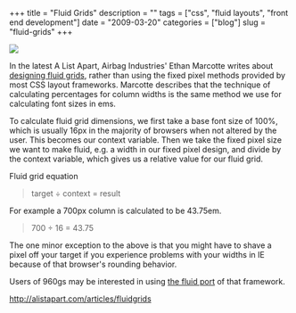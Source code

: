 +++
title = "Fluid Grids"
description = ""
tags = ["css", "fluid layouts", "front end development"]
date = "2009-03-20"
categories = ["blog"]
slug = "fluid-grids"
+++



  <div class="notebook-screenshot"><a href="http://alistapart.com/articles/fluidgrids"><img src="/media/bluga/wt49c3e04302ff6.jpg"/></a></div><p>In the latest A List Apart, Airbag Industries' Ethan Marcotte writes about <a href="http://alistapart.com/articles/fluidgrids">designing fluid grids</a>, rather than using the fixed pixel methods provided by most CSS layout frameworks. Marcotte describes that the technique of calculating percentages for column widths is the same method we use for calculating font sizes in ems. </p>
<p>To calculate fluid grid dimensions, we first take a base font size of 100%, which is usually 16px in the majority of browsers when not altered by the user. This becomes our context variable. Then we take the fixed pixel size we want to make fluid, e.g. a width in our fixed pixel design, and divide by the context variable, which gives us a relative value for our fluid grid.</p>
<p>Fluid grid equation</p>
<blockquote><p>target ÷ context = result</p></blockquote>
<p>For example a 700px column is calculated to be 43.75em.</p>
<blockquote><p>700 ÷ 16 = 43.75</p></blockquote>
<p>The one minor exception to the above is that you might have to shave a pixel off your target if you experience problems with your widths in IE because of that browser's rounding behavior. </p>
<p>Users of 960gs may be interested in using <a href="http://www.designinfluences.com/fluid960gs/">the fluid port</a> of that framework.</p>
    
  <a href="http://alistapart.com/articles/fluidgrids">http://alistapart.com/articles/fluidgrids</a>
